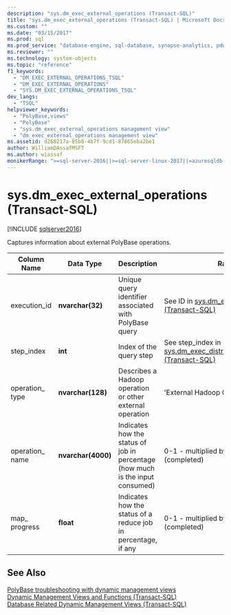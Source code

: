 ```yaml
---
description: "sys.dm_exec_external_operations (Transact-SQL)"
title: "sys.dm_exec_external_operations (Transact-SQL) | Microsoft Docs"
ms.custom: ""
ms.date: "03/15/2017"
ms.prod: sql
ms.prod_service: "database-engine, sql-database, synapse-analytics, pdw"
ms.reviewer: ""
ms.technology: system-objects
ms.topic: "reference"
f1_keywords: 
  - "DM_EXEC_EXTERNAL_OPERATIONS_TSQL"
  - "DM_EXEC_EXTERNAL_OPERATIONS"
  - "SYS.DM_EXEC_EXTERNAL_OPERATIONS_TSQL"
dev_langs: 
  - "TSQL"
helpviewer_keywords: 
  - "PolyBase,views"
  - "PolyBase"
  - "sys.dm_exec_external_operations management view"
  - "dm_exec_external_operations management view"
ms.assetid: d268217a-85b8-4b7f-9cd1-87865eba2be1
author: WilliamDAssafMSFT
ms.author: wiassaf
monikerRange: ">=sql-server-2016||>=sql-server-linux-2017||=azuresqldb-mi-current"
---
```

# sys.dm_exec_external_operations (Transact-SQL)
[!INCLUDE [sqlserver2016](../../includes/applies-to-version/sqlserver2016.md)]

  Captures information about external PolyBase operations.  
  
|Column Name|Data Type|Description|Range|  
|-----------------|---------------|-----------------|-----------|  
|execution_id|**nvarchar(32)**|Unique query identifier associated with PolyBase query|See ID in [sys.dm_exec_requests &#40;Transact-SQL&#41;](../../relational-databases/system-dynamic-management-views/sys-dm-exec-requests-transact-sql.md)|  
|step_index|**int**|Index of the query step|See step_index in [sys.dm_exec_distributed_request_steps &#40;Transact-SQL&#41;](../../relational-databases/system-dynamic-management-views/sys-dm-exec-distributed-request-steps-transact-sql.md)|  
|operation_ type|**nvarchar(128)**|Describes a Hadoop operation or other external operation|'External Hadoop Operation'|  
|operation_ name|**nvarchar(4000)**|Indicates how the status of job in percentage (how much is the input consumed)|0-1 - multiplied by factor 100 (completed)|  
|map_  progress|**float**|Indicates how the status of a reduce job in percentage, if any|0-1 - multiplied by factor 100 (completed)|  
  
## See Also  
 [PolyBase troubleshooting with dynamic management views](/previous-versions/sql/sql-server-2016/mt146389(v=sql.130))   
 [Dynamic Management Views and Functions &#40;Transact-SQL&#41;](~/relational-databases/system-dynamic-management-views/system-dynamic-management-views.md)   
 [Database Related Dynamic Management Views &#40;Transact-SQL&#41;](../../relational-databases/system-dynamic-management-views/database-related-dynamic-management-views-transact-sql.md)  
  
